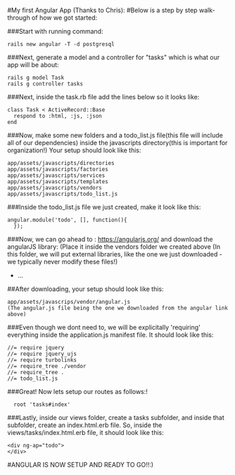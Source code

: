 #My first Angular App (Thanks to Chris):
#Below is a step by step walk-through of how we got started:


###Start with running command:
```shell
rails new angular -T -d postgresql
```

###Next, generate a model and a controller for "tasks" which is what our app will be about:

```shell
rails g model Task
rails g controller tasks
```

###Next, inside the task.rb file add the lines below so it looks like:
```shell
class Task < ActiveRecord::Base
  respond to :html, :js, :json
end
```

###Now, make some new folders and a todo_list.js file(this file will include all of our dependencies) inside the javascripts directory(this is important for organization!) Your setup should look like this:

 ```shell
app/assets/javascripts/directories
app/assets/javascripts/factories
app/assets/javascripts/services
app/assets/javascripts/templates
app/assets/javascripts/vendors
app/assets/javascripts/todo_list.js
```

###Inside the todo_list.js file we just created, make it look like this:

```shell
angular.module('todo', [], function(){
  });
```
###Now, we can go ahead to : https://angularjs.org/ and download the angularJS library:
(Place it inside the vendors folder we created above (In this folder, we will put external libraries, like the one we just downloaded - we typically never modify these files!)

* ...

##After downloading, your setup should look like this:

```shell
app/assets/javascrips/vendor/angular.js
(The angular.js file being the one we downloaded from the angular link above)
```

###Even though we dont need to, we will be explicitally 'requiring' everything inside the application.js manifest file. It should look like this:

```shell
//= require jquery
//= require jquery_ujs
//= require turbolinks
//= require_tree ./vendor
//= require_tree .
//= todo_list.js
```



###Great! Now lets setup our routes as follows:!

```shell
  root 'tasks#index'
```

###Lastly, inside our views folder, create a tasks subfolder, and inside that subfolder, create an index.html.erb file. So, inside the views/tasks/index.html.erb file, it should look like this:
```shell
<div ng-ap="todo">
</div>
```

#ANGULAR IS NOW SETUP AND READY TO GO!!:)

